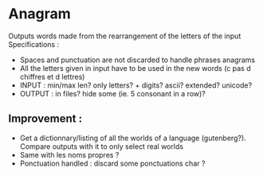 # Anagram
Outputs words made from the rearrangement of the letters of the input  
Specifications : 
- Spaces and punctuation are not discarded to handle phrases anagrams  
- All the letters given in input have to be used in the new words (c pas d chiffres et d lettres)  
- INPUT : min/max len? only letters? + digits? ascii? extended? unicode?  
- OUTPUT : in files? hide some (ie. 5 consonant in a row)?  

## Improvement :  
- Get a dictionnary/listing of all the worlds of a language (gutenberg?). Compare outputs with it to only select real worlds  
- Same with les noms propres ?  
- Ponctuation handled : discard some ponctuations char ?  


